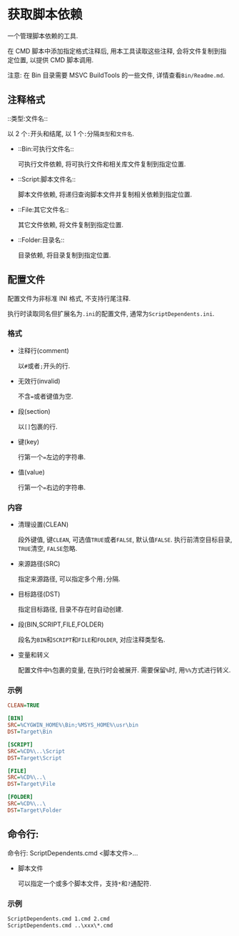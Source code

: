 # 获取脚本依赖

一个管理脚本依赖的工具.

在 CMD 脚本中添加指定格式注释后, 用本工具读取这些注释, 会将文件复制到指定位置, 以提供 CMD 脚本调用.

注意: 在 Bin 目录需要 MSVC BuildTools 的一些文件, 详情查看`Bin/Readme.md`.

## 注释格式

::类型:文件名::

以 2 个`:`开头和结尾, 以 1 个`:`分隔`类型`和`文件名`.

- ::Bin:可执行文件名::

  可执行文件依赖, 将可执行文件和相关库文件复制到指定位置.

- ::Script:脚本文件名::

  脚本文件依赖, 将递归查询脚本文件并复制相关依赖到指定位置.

- ::File:其它文件名::

  其它文件依赖, 将文件复制到指定位置.

- ::Folder:目录名::

  目录依赖, 将目录复制到指定位置.

## 配置文件

配置文件为非标准 INI 格式, 不支持行尾注释.

执行时读取同名但扩展名为`.ini`的配置文件, 通常为`ScriptDependents.ini`.

### 格式

- 注释行(comment)

  以`#`或者`;`开头的行.

- 无效行(invalid)

  不含`=`或者键值为空.

- 段(section)

  以`[]`包裹的行.

- 键(key)

  行第一个`=`左边的字符串.

- 值(value)

  行第一个`=`右边的字符串.

### 内容

- 清理设置(CLEAN)

  段外键值, 键`CLEAN`, 可选值`TRUE`或者`FALSE`, 默认值`FALSE`. 执行前清空目标目录, `TRUE`清空, `FALSE`忽略.

- 来源路径(SRC)

  指定来源路径, 可以指定多个用`;`分隔.

- 目标路径(DST)

  指定目标路径, 目录不存在时自动创建.

- 段(BIN,SCRIPT,FILE,FOLDER)

  段名为`BIN`和`SCRIPT`和`FILE`和`FOLDER`, 对应注释类型名.

- 变量和转义

  配置文件中`%`包裹的变量, 在执行时会被展开. 需要保留`%`时, 用`%%`方式进行转义.

### 示例

```ini
CLEAN=TRUE

[BIN]
SRC=%CYGWIN_HOME%\Bin;%MSYS_HOME%\usr\bin
DST=Target\Bin

[SCRIPT]
SRC=%CD%\..\Script
DST=Target\Script

[FILE]
SRC=%CD%\..\
DST=Target\File

[FOLDER]
SRC=%CD%\..\
DST=Target\Folder
```

## 命令行:

命令行: ScriptDependents.cmd <脚本文件>...

- 脚本文件

  可以指定一个或多个脚本文件，支持`*`和`?`通配符.

### 示例

```bat
ScriptDependents.cmd 1.cmd 2.cmd
ScriptDependents.cmd ..\xxx\*.cmd
```

